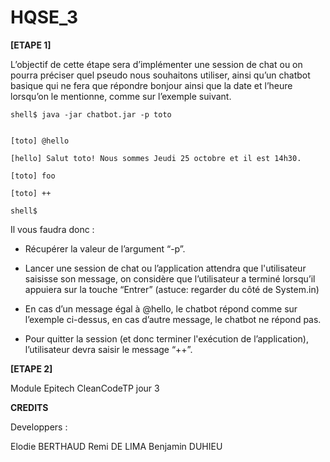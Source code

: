 # HQSE_3

**[ETAPE 1]**

L’objectif de cette étape sera d’implémenter une session de chat
ou on pourra préciser quel pseudo nous souhaitons utiliser, ainsi qu’un chatbot basique qui ne fera que répondre bonjour ainsi que la date et l’heure lorsqu’on le mentionne, comme sur l’exemple suivant.


```
shell$ java -jar chatbot.jar -p toto


[toto] @hello

[hello] Salut toto! Nous sommes Jeudi 25 octobre et il est 14h30. 

[toto] foo

[toto] ++

shell$
```

 

Il vous faudra donc :



* Récupérer la valeur de l’argument “-p”.




* Lancer une session de chat ou l’application attendra que l'utilisateur saisisse son message, on
considère que l’utilisateur a terminé lorsqu’il appuiera sur la touche “Entrer” (astuce: regarder du côté de System.in)




* En cas d’un message égal à @hello, le chatbot répond comme sur l’exemple ci-dessus, en cas d’autre
message, le chatbot ne répond pas.




* Pour quitter la session (et donc terminer l'exécution de l’application), l’utilisateur devra saisir
le message “++”.


**[ETAPE 2]**

Module Epitech CleanCodeTP jour 3

**CREDITS**

Developpers :

Elodie BERTHAUD
Remi DE LIMA
Benjamin DUHIEU